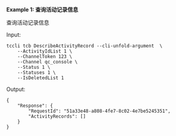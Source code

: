 **Example 1: 查询活动记录信息**

查询活动记录信息

Input: 

```
tccli tcb DescribeActivityRecord --cli-unfold-argument  \
    --ActivityIdList 1 \
    --ChannelToken 123 \
    --Channel qc_console \
    --Status 1 \
    --Statuses 1 \
    --IsDeletedList 1
```

Output: 
```
{
    "Response": {
        "RequestId": "51a33e48-a808-4fe7-8c02-4e7be5245351",
        "ActivityRecords": []
    }
}
```

